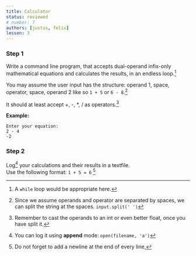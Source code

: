 ```yaml
---
title: Calculator
status: reviewed
# number: 7
authors: [justus, felix]
lesson: 3
---
```


### Step 1

Write a command line program, that accepts dual-operand infix-only mathematical equations and calculates the results, in an endless loop.[^while]

[^while]:
    A `while` loop would be appropriate here.

You may assume the user input has the structure: operand 1, space, operator, space, operand 2 like so `1 + 5` or `6 - 8`.[^input_structure]

[^input_structure]:
    Since we assume operands and operator are separated by spaces, we can split the string at the spaces. `input.split(' ')`

It should at least accept +, -, \*, / as operators.[^strategy]

[^strategy]:
    Remember to cast the operands to an int or even better float, once you have split it.

**Example:**

    Enter your equation:
    2 - 4  
    -2

### Step 2

Log[^a] your calculations and their results in a textfile.  
Use the following format: `1 + 5 = 6` [^newline]

[^a]:
    You can log it using **append** mode: `open(filename, 'a')`

[^newline]:
    Do not forget to add a newline at the end of every line,
